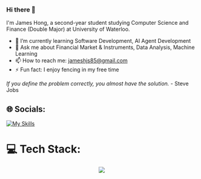 ### Hi there 👋

I'm James Hong, a second-year student studying Computer Science and Finance (Double Major) at University of Waterloo.

- 🌱 I’m currently learning Software Development, AI Agent Development
- 💬 Ask me about Financial Market & Instruments, Data Analysis, Machine Learning
- 📫 How to reach me: jameshjs85@gmail.com
- ⚡ Fun fact: I enjoy fencing in my free time

*If you define the problem correctly, you almost have the solution.* - Steve Jobs

<!--
**jameshjs/jameshjs** is a ✨ _special_ ✨ repository because its `README.md` (this file) appears on your GitHub profile.

Here are some ideas to get you started:

- 🔭 I’m currently working on ...
- 🌱 I’m currently learning ...
- 👯 I’m looking to collaborate on ...
- 🤔 I’m looking for help with ...
- 💬 Ask me about ...
- 📫 How to reach me: ...
- 😄 Pronouns: ...
- ⚡ Fun fact: ...
-->

## 🌐 Socials:
[![My Skills](https://skillicons.dev/icons?i=linkedin&theme=light)](https://linkedin.com/in/https://www.linkedin.com/in/james-hong-256571204/)

# 💻 Tech Stack:
<p align="center">
  <a href="https://skillicons.dev">
    <img src="https://skillicons.dev/icons?i=py,cpp,js,tensorflow,sklearn,opencv,nodejs,mysql,html,mongodb,linux,react,flask,fastapi,django,docker,github,c,r,selenium,php,swift,svelte,tailwind,aws,anaconda" />
  </a>
</p>

